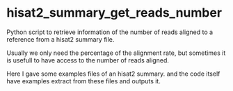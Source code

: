 # hisat2_summary_get_reads_number

Python script to retrieve information of the number of reads aligned to a reference from a hisat2 summary file.

Usually we only need the percentage of the alignment rate, but sometimes it is usefull to have access to the number of reads aligned.

Here I gave some examples files of an hisat2 summary. and the code itself have examples extract from these files and outputs it.
